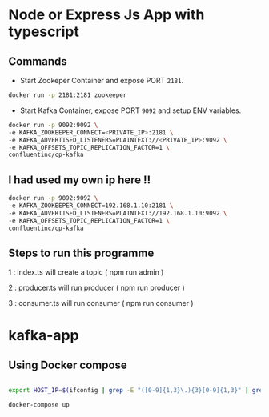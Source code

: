 # Node or Express Js App with typescript

## Commands

- Start Zookeper Container and expose PORT `2181`.

```bash
docker run -p 2181:2181 zookeeper
```

- Start Kafka Container, expose PORT `9092` and setup ENV variables.

```bash
docker run -p 9092:9092 \
-e KAFKA_ZOOKEEPER_CONNECT=<PRIVATE_IP>:2181 \
-e KAFKA_ADVERTISED_LISTENERS=PLAINTEXT://<PRIVATE_IP>:9092 \
-e KAFKA_OFFSETS_TOPIC_REPLICATION_FACTOR=1 \
confluentinc/cp-kafka
```

## I had used my own ip here !!

```bash
docker run -p 9092:9092 \
-e KAFKA_ZOOKEEPER_CONNECT=192.168.1.10:2181 \
-e KAFKA_ADVERTISED_LISTENERS=PLAINTEXT://192.168.1.10:9092 \
-e KAFKA_OFFSETS_TOPIC_REPLICATION_FACTOR=1 \
confluentinc/cp-kafka
```

## Steps to run this programme 

1 : index.ts will create a topic ( npm run admin )

2 : producer.ts will run producer ( npm run producer )

3 : consumer.ts will run consumer ( npm run consumer )
# kafka-app

## Using Docker compose 

```bash

export HOST_IP=$(ifconfig | grep -E "([0-9]{1,3}\.){3}[0-9]{1,3}" | grep -v 127.0.0.1 | awk '{ print $2 }' | cut -f2 -d: | head -n1)

docker-compose up
```